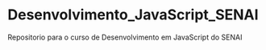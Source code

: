 # Desenvolvimento_JavaScript_SENAI
 Repositorio para o curso de Desenvolvimento em JavaScript do SENAI
